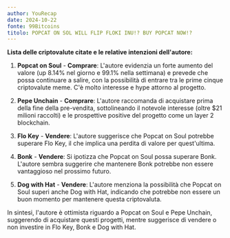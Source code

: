 ```yaml
---
author: YouRecap
date: 2024-10-22
fonte: 99Bitcoins
titolo: POPCAT ON SOL WILL FLIP FLOKI INU!? BUY POPCAT NOW!?
---
```


**Lista delle criptovalute citate e le relative intenzioni dell'autore:**

1. **Popcat on Soul** - **Comprare**: L'autore evidenzia un forte aumento del valore (up 8.14% nel giorno e 99.1% nella settimana) e prevede che possa continuare a salire, con la possibilità di entrare tra le prime cinque criptovalute meme. C'è molto interesse e hype attorno al progetto.

2. **Pepe Unchain** - **Comprare**: L'autore raccomanda di acquistare prima della fine della pre-vendita, sottolineando il notevole interesse (oltre $21 milioni raccolti) e le prospettive positive del progetto come un layer 2 blockchain.

3. **Flo Key** - **Vendere**: L'autore suggerisce che Popcat on Soul potrebbe superare Flo Key, il che implica una perdita di valore per quest'ultima. 

4. **Bonk** - **Vendere**: Si ipotizza che Popcat on Soul possa superare Bonk. L'autore sembra suggerire che mantenere Bonk potrebbe non essere vantaggioso nel prossimo futuro.

5. **Dog with Hat** - **Vendere**: L'autore menziona la possibilità che Popcat on Soul superi anche Dog with Hat, indicando che potrebbe non essere un buon momento per mantenere questa criptovaluta.

In sintesi, l'autore è ottimista riguardo a Popcat on Soul e Pepe Unchain, suggerendo di acquistare questi progetti, mentre suggerisce di vendere o non investire in Flo Key, Bonk e Dog with Hat.
